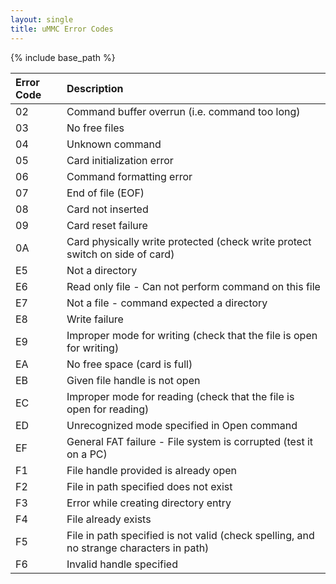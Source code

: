```yaml
---
layout: single
title: uMMC Error Codes
---
```

{% include base_path %}

| Error Code | Description |
|:-----------|:------------|
| 02 | Command buffer overrun (i.e. command too long) |
| 03 | No free files |
| 04 | Unknown command |
| 05 | Card initialization error |
| 06 | Command formatting error |
| 07 | End of file (EOF) |
| 08 | Card not inserted |
| 09 | Card reset failure |
| 0A | Card physically write protected (check write protect switch on side of card) |
| E5 | Not a directory |
| E6 | Read only file - Can not perform command on this file |
| E7 | Not a file - command expected a directory |
| E8 | Write failure |
| E9 | Improper mode for writing (check that the file is open for writing) |
| EA | No free space (card is full) |
| EB | Given file handle is not open |
| EC | Improper mode for reading (check that the file is open for reading) |
| ED | Unrecognized mode specified in Open command |
| EF | General FAT failure - File system is corrupted (test it on a PC) |
| F1 | File handle provided is already open |
| F2 | File in path specified does not exist |
| F3 | Error while creating directory entry |
| F4 | File already exists |
| F5 | File in path specified is not valid (check spelling, and no strange characters in path) |
| F6 | Invalid handle specified |
